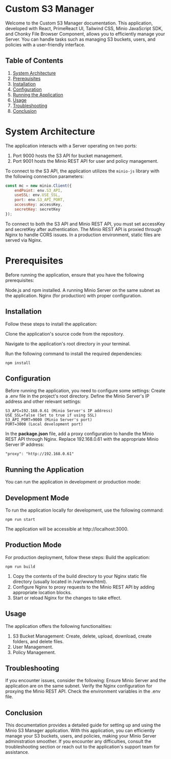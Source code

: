 # Custom S3 Manager

Welcome to the Custom S3 Manager documentation. This application, developed with React, PrimeReact UI, Tailwind CSS, Minio JavaScript SDK, and Chonky File Browser Component, allows you to efficiently manage your Server. You can handle tasks such as managing S3 buckets, users, and policies with a user-friendly interface.

## Table of Contents
1. [System Architecture](#system-architecture)
2. [Prerequisites](#prerequisites)
3. [Installation](#installation)
4. [Configuration](#configuration)
5. [Running the Application](#running-the-application)
6. [Usage](#usage)
7. [Troubleshooting](#troubleshooting)
8. [Conclusion](#conclusion)

# System Architecture

The application interacts with a Server operating on two ports:
1. Port 9000 hosts the S3 API for bucket management.
2. Port 9001 hosts the Minio REST API for user and policy management.

To connect to the S3 API, the application utilizes the `minio-js` library with the following connection parameters:

```javascript
const mc = new minio.Client({
    endPoint: env.S3_API,
    useSSL: env.USE_SSL,
    port: env.S3_API_PORT,
    accessKey: accessKey,
    secretKey: secretKey
});
```
To connect to both the S3 API and Minio REST API, you must set accessKey and secretKey after authentication. The Minio REST API is proxied through Nginx to handle CORS issues. In a production environment, static files are served via Nginx.

# Prerequisites
Before running the application, ensure that you have the following prerequisites:

Node.js and npm installed.
A running Minio Server on the same subnet as the application.
Nginx (for production) with proper configuration.

## Installation
Follow these steps to install the application:

Clone the application's source code from the repository.

Navigate to the application's root directory in your terminal.

Run the following command to install the required dependencies:
```
npm install
```

## Configuration
Before running the application, you need to configure some settings:
Create a .env file in the project's root directory. Define the Minio Server's IP address and other relevant settings:

```
S3_API=192.168.0.61 (Minio Server's IP address)
USE_SSL=false (Set to true if using SSL)
S3_API_PORT=9000 (Minio Server's port)
PORT=3000 (Local development port)
```

In the **package.json** file, add a proxy configuration to handle the Minio REST API through Nginx. Replace 192.168.0.61 with the appropriate Minio Server IP address:
```
"proxy": "http://192.168.0.61"
```
## Running the Application
You can run the application in development or production mode:

## Development Mode
To run the application locally for development, use the following command:
```
npm run start
```
The application will be accessible at http://localhost:3000.

## Production Mode
For production deployment, follow these steps:
Build the application:
```
npm run build
```

1. Copy the contents of the build directory to your Nginx static file directory (usually located in /var/www/html).
2. Configure Nginx to proxy requests to the Minio REST API by adding appropriate location blocks.
3. Start or reload Nginx for the changes to take effect.

## Usage
The application offers the following functionalities:
1. S3 Bucket Management: Create, delete, upload, download, create folders, and delete files.
2. User Management.
3. Policy Management.

## Troubleshooting
If you encounter issues, consider the following:
Ensure Minio Server and the application are on the same subnet.
Verify the Nginx configuration for proxying the Minio REST API.
Check the environment variables in the .env file.

## Conclusion
This documentation provides a detailed guide for setting up and using the Minio S3 Manager application. With this application, you can efficiently manage your S3 buckets, users, and policies, making your Minio Server administration smoother. If you encounter any difficulties, consult the troubleshooting section or reach out to the application's support team for assistance.
